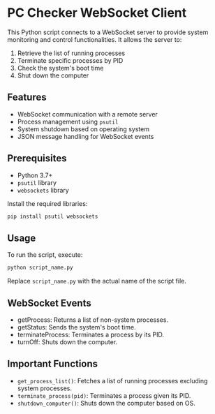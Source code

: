 # PC Checker WebSocket Client

This Python script connects to a WebSocket server to provide system monitoring and control functionalities. It allows the server to:

1. Retrieve the list of running processes
2. Terminate specific processes by PID
3. Check the system's boot time
4. Shut down the computer

## Features
- WebSocket communication with a remote server
- Process management using `psutil`
- System shutdown based on operating system
- JSON message handling for WebSocket events

## Prerequisites
- Python 3.7+
- `psutil` library
- `websockets` library

Install the required libraries:
```bash
pip install psutil websockets
```

## Usage
To run the script, execute:
```bash
python script_name.py
```
Replace `script_name.py` with the actual name of the script file.

## WebSocket Events
- getProcess: Returns a list of non-system processes.
- getStatus: Sends the system's boot time.
- terminateProcess: Terminates a process by its PID.
- turnOff: Shuts down the computer.

## Important Functions
- `get_process_list()`: Fetches a list of running processes excluding system processes.
- `terminate_process(pid)`: Terminates a process given its PID.
- `shutdown_computer()`: Shuts down the computer based on OS.


